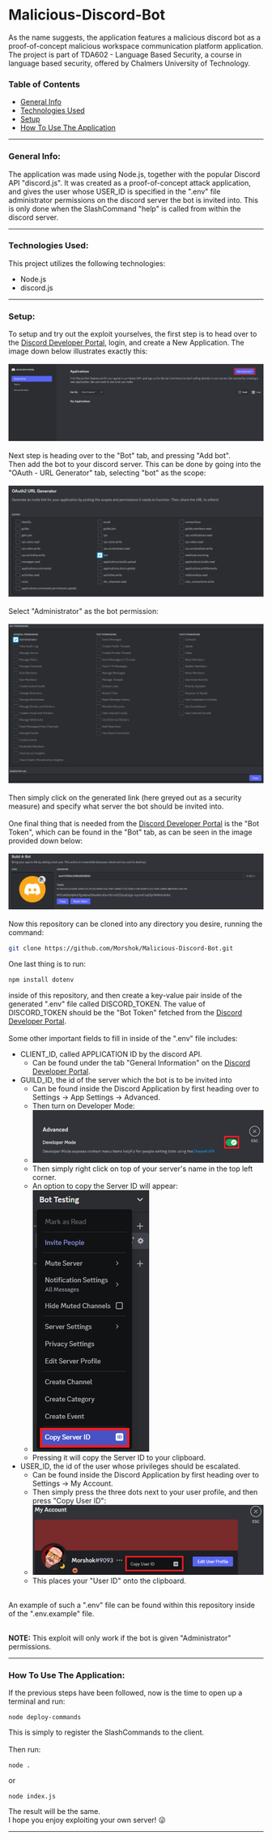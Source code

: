 # Malicious-Discord-Bot
As the name suggests, the application features a malicious discord bot as a proof-of-concept malicious workspace communication platform application. The project is part of TDA602 - Language Based Security, a course in language based security, offered by Chalmers University of Technology.
### Table of Contents
- [General Info](#general-info)
- [Technologies Used](#technologies-used)
- [Setup](#setup)
- [How To Use The Application](#how-to-use-the-application)

___

### General Info:
The application was made using Node.js, together with the popular Discord API "discord.js". 
It was created as a proof-of-concept attack application, and gives the user whose USER_ID is specified in the ".env" file administrator permissions on the discord server the bot is invited into. 
This is only done when the SlashCommand "help" is called from within the discord server.

___

### Technologies Used:
This project utilizes the following technologies:
- Node.js
- discord.js

___

### Setup:
To setup and try out the exploit yourselves, the first step is to head over to the [Discord Developer Portal](https://discord.com/developers/applications), login, and create a New Application. The image down below illustrates exactly this: 
<br /><br />
![New Application](https://github.com/Morshok/readme-images/blob/master/Malicious-Discord-Bot/new_application.png)
<br /><br />
Next step is heading over to the "Bot" tab, and pressing "Add bot". <br />
Then add the bot to your discord server. This can be done by going into the "OAuth - URL Generator" tab, selecting "bot" as the scope:
<br /><br />
![Bot Token](https://github.com/Morshok/readme-images/blob/master/Malicious-Discord-Bot/scope.png)
<br /><br />
Select "Administrator" as the bot permission:
<br /><br />
![Bot Token](https://github.com/Morshok/readme-images/blob/master/Malicious-Discord-Bot/bot_permissions.png)
<br /><br />
Then simply click on the generated link (here greyed out as a security measure) and specify what server the bot should be invited into. <br /><br />
One final thing that is needed from the [Discord Developer Portal](https://discord.com/developers/applications) is the "Bot Token", which can be found in the "Bot" tab, as can be seen in the image provided down below:
<br /><br />
![Bot Token](https://github.com/Morshok/readme-images/blob/master/Malicious-Discord-Bot/bot_token.png)
<br /><br />
Now this repository can be cloned into any directory you desire, running the command:

```bash
git clone https://github.com/Morshok/Malicious-Discord-Bot.git
```

One last thing is to run:

```bash
npm install dotenv
```

inside of this repository, and then create a key-value pair inside of the generated ".env" file called DISCORD_TOKEN. The value of DISCORD_TOKEN should be the "Bot Token" fetched from the [Discord Developer Portal](https://discord.com/developers/applications). <br /><br />
Some other important fields to fill in inside of the ".env" file includes:
- CLIENT_ID, called APPLICATION ID by the discord API. 
  - Can be found under the tab "General Information" on the [Discord Developer Portal](https://discord.com/developers/applications).
- GUILD_ID, the id of the server which the bot is to be invited into
  - Can be found inside the Discord Application by first heading over to Settings -> App Settings -> Advanced. 
  - Then turn on Developer Mode:
  - ![Developer Mode](https://github.com/Morshok/readme-images/blob/master/Malicious-Discord-Bot/developer_mode.png)
  - Then simply right click on top of your server's name in the top left corner. 
  - An option to copy the Server ID will appear:
  - ![Server ID](https://github.com/Morshok/readme-images/blob/master/Malicious-Discord-Bot/copy_server_id.png)
  - Pressing it will copy the Server ID to your clipboard.
- USER_ID, the id of the user whose privileges should be escalated.
  - Can be found inside the Discord Application by first heading over to Settings -> My Account.
  - Then simply press the three dots next to your user profile, and then press "Copy User ID":
  - ![User ID](https://github.com/Morshok/readme-images/blob/master/Malicious-Discord-Bot/copy_user_id.png)
  - This places your "User ID" onto the clipboard.

<br />
An example of such a ".env" file can be found within this repository inside of the ".env.example" file. 
<br /><br />

**NOTE:** This exploit will only work if the bot is given "Administrator" permissions.
___

### How To Use The Application:

If the previous steps have been followed, now is the time to open up a terminal and run:
```
node deploy-commands
```
This is simply to register the SlashCommands to the client. <br /><br />
Then run:
```
node .
```
or 
```
node index.js
```
The result will be the same. <br />
I hope you enjoy exploiting your own server! :stuck_out_tongue_winking_eye:

___
